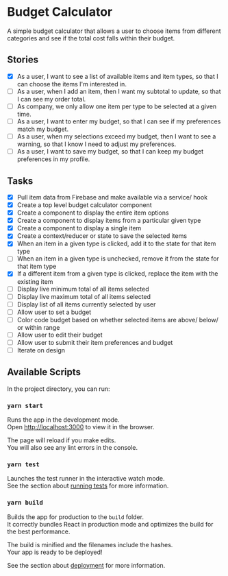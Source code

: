 # Budget Calculator

A simple budget calculator that allows a user to choose items from different categories and see if the total cost falls within their budget.

## Stories

- [x] As a user, I want to see a list of available items and item types, so that I can choose the items I'm interested in.
- [ ] As a user, when I add an item, then I want my subtotal to update, so that I can see my order total.
- [ ] As company, we only allow one item per type to be selected at a given time.
- [ ] As a user, I want to enter my budget, so that I can see if my preferences match my budget.
- [ ] As a user, when my selections exceed my budget, then I want to see a warning, so that I know I need to adjust my preferences.
- [ ] As a user, I want to save my budget, so that I can keep my budget preferences in my profile.

## Tasks

- [x] Pull item data from Firebase and make available via a service/ hook
- [x] Create a top level budget calculator component
- [x] Create a component to display the entire item options
- [x] Create a component to display items from a particular given type
- [x] Create a component to display a single item
- [x] Create a context/reducer or state to save the selected items
- [x] When an item in a given type is clicked, add it to the state for that item type
- [ ] When an item in a given type is unchecked, remove it from the state for that item type
- [x] If a different item from a given type is clicked, replace the item with the existing item
- [ ] Display live minimum total of all items selected
- [ ] Display live maximum total of all items selected
- [ ] Display list of all items currently selected by user
- [ ] Allow user to set a budget
- [ ] Color code budget based on whether selected items are above/ below/ or within range
- [ ] Allow user to edit their budget
- [ ] Allow user to submit their item preferences and budget
- [ ] Iterate on design

## Available Scripts

In the project directory, you can run:

### `yarn start`

Runs the app in the development mode.\
Open [http://localhost:3000](http://localhost:3000) to view it in the browser.

The page will reload if you make edits.\
You will also see any lint errors in the console.

### `yarn test`

Launches the test runner in the interactive watch mode.\
See the section about [running tests](https://facebook.github.io/create-react-app/docs/running-tests) for more information.

### `yarn build`

Builds the app for production to the `build` folder.\
It correctly bundles React in production mode and optimizes the build for the best performance.

The build is minified and the filenames include the hashes.\
Your app is ready to be deployed!

See the section about [deployment](https://facebook.github.io/create-react-app/docs/deployment) for more information.
